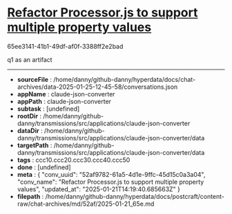 # [Refactor Processor.js to support multiple property values](https://claude.ai/chat/52af9782-61a5-4d1e-9ffc-45d15c0a3a04)

65ee3141-41b1-49df-af0f-3388ff2e2bad

q1 as an artifact

---

* **sourceFile** : /home/danny/github-danny/hyperdata/docs/chat-archives/data-2025-01-25-12-45-58/conversations.json
* **appName** : claude-json-converter
* **appPath** : claude-json-converter
* **subtask** : [undefined]
* **rootDir** : /home/danny/github-danny/transmissions/src/applications/claude-json-converter
* **dataDir** : /home/danny/github-danny/transmissions/src/applications/claude-json-converter/data
* **targetPath** : /home/danny/github-danny/transmissions/src/applications/claude-json-converter/data
* **tags** : ccc10.ccc20.ccc30.ccc40.ccc50
* **done** : [undefined]
* **meta** : {
  "conv_uuid": "52af9782-61a5-4d1e-9ffc-45d15c0a3a04",
  "conv_name": "Refactor Processor.js to support multiple property values",
  "updated_at": "2025-01-21T14:19:40.685663Z"
}
* **filepath** : /home/danny/github-danny/hyperdata/docs/postcraft/content-raw/chat-archives/md/52af/2025-01-21_65e.md